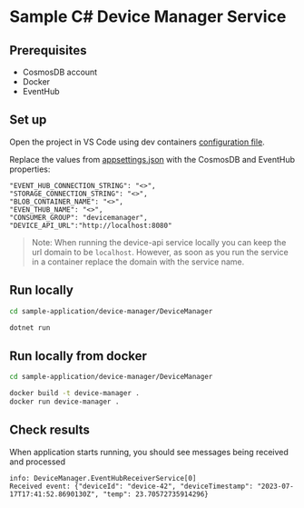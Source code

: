 # Sample C# Device Manager Service

## Prerequisites

- CosmosDB account
- Docker
- EventHub

## Set up

Open the project in VS Code using dev containers [configuration file](../../.devcontainer/devcontainer.json).

Replace the values from [appsettings.json](appsettings.json) with the CosmosDB and EventHub properties:

```text
"EVENT_HUB_CONNECTION_STRING": "<>",
"STORAGE_CONNECTION_STRING": "<>",
"BLOB_CONTAINER_NAME": "<>",
"EVEN_THUB_NAME": "<>",
"CONSUMER_GROUP": "devicemanager",
"DEVICE_API_URL":"http://localhost:8080"
```

> Note: When running the device-api service locally you can keep the url domain to be `localhost`. However, as soon as you run the service in a container replace the domain with the service name.

## Run locally

```bash
cd sample-application/device-manager/DeviceManager

dotnet run
```

## Run locally from docker

```bash
cd sample-application/device-manager/DeviceManager

docker build -t device-manager .
docker run device-manager .
```

## Check results

When application starts running, you should see messages being received and processed

```text
info: DeviceManager.EventHubReceiverService[0]
Received event: {"deviceId": "device-42", "deviceTimestamp": "2023-07-17T17:41:52.8690130Z", "temp": 23.70572735914296}
```
